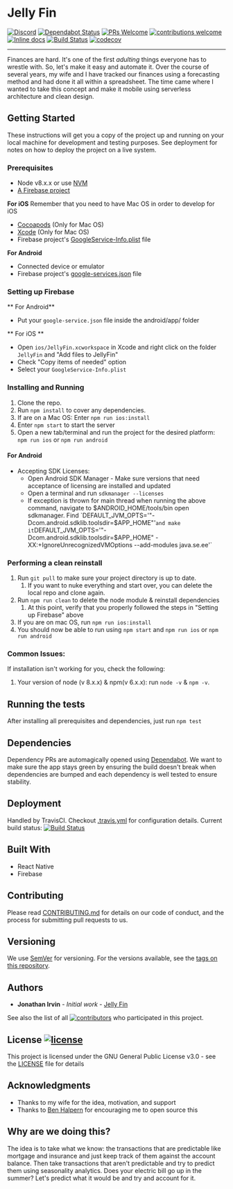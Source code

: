 # Jelly Fin

<!-- Badges -->
[![Discord](https://badgen.net/badge/chat/on%20Discord/cyan)](https://discord.gg/xveZ3FT)
[![Dependabot Status](https://api.dependabot.com/badges/status?host=github&repo=jelly-fin/jelly-fin)](https://dependabot.com)
[![PRs Welcome](https://badgen.net/badge/PRs/welcome/green)](http://makeapullrequest.com)
[![contributions welcome](https://badgen.net/badge/contributions/welcome/green)](https://github.com/jelly-fin/jelly-fin/issues)
[![Inline docs](http://inch-ci.org/github/jelly-fin/jelly-fin.svg?branch=master)](http://inch-ci.org/github/jelly-fin/jelly-fin)
[![Build Status](https://travis-ci.com/jelly-fin/jelly-fin.svg?branch=master)](https://travis-ci.com/jelly-fin/jelly-fin)
[![codecov](https://codecov.io/gh/jelly-fin/jelly-fin/branch/master/graph/badge.svg)](https://codecov.io/gh/jelly-fin/jelly-fin)
<!-- End Badges -->

---

Finances are hard.  It's one of the first _adulting_ things everyone has to wrestle with.  So, let's make it easy and automate it.  Over the course of several years, my wife and I have tracked our finances using a forecasting method and had done it all within a spreadsheet.  The time came where I wanted to take this concept and make it mobile using serverless architecture and clean design.

## Getting Started

These instructions will get you a copy of the project up and running on your local machine for development and testing purposes. See deployment for notes on how to deploy the project on a live system.

### Prerequisites

* Node v8.x.x or use [NVM](https://github.com/creationix/nvm#installation)
* [A Firebase project](https://firebase.google.com/console)

**For iOS**
Remember that you need to have Mac OS in order to develop for iOS
*  [Cocoapods](https://guides.cocoapods.org/using/getting-started.html) (Only for Mac OS)
*  [Xcode](https://developer.apple.com/xcode/) (Only for Mac OS)
* Firebase project's [GoogleService-Info.plist](https://firebase.google.com/docs/ios/setup#add_firebase_to_your_app) file

**For Android**
* Connected device or emulator
* Firebase project's [google-services.json](https://firebase.google.com/docs/android/setup#add_firebase_to_your_app) file

### Setting up Firebase
** For Android**
* Put your `google-service.json` file inside the android/app/ folder

** For iOS **
* Open `ios/JellyFin.xcworkspace` in Xcode and right click on the folder `JellyFin` and "Add files to JellyFin"
* Check "Copy items of needed" option
* Select your `GoogleService-Info.plist`


### Installing and Running

1. Clone the repo.
2. Run `npm install` to cover any dependencies.
3. If are on a Mac OS: Enter `npm run ios:install`
4. Enter `npm start` to start the server
6. Open a new tab/terminal and run the project for the desired platform: `npm run ios` or `npm run android`


#### For Android
* Accepting SDK Licenses:
    * Open Android SDK Manager - Make sure versions that need acceptance of licensing are installed and updated
    * Open a terminal and run `sdkmanager --licenses`
    * If exception is thrown for main thread when running the above command, navigate to $ANDROID_HOME/tools/bin open sdkmanager.  Find `DEFAULT_JVM_OPTS='"-Dcom.android.sdklib.toolsdir=$APP_HOME"'` and make it `DEFAULT_JVM_OPTS='"-Dcom.android.sdklib.toolsdir=$APP_HOME" -XX:+IgnoreUnrecognizedVMOptions --add-modules java.se.ee'`

### Performing a clean reinstall
1. Run `git pull` to make sure your project directory is up to date.
   1. If you want to nuke everything and start over, you can delete the local repo and clone again.
1. Run `npm run clean` to delete the node module & reinstall dependencies
   1. At this point, verify that you properly followed the steps in "Setting up Firebase" above
1. If you are on mac OS, run `npm run ios:install`
1. You should now be able to run using `npm start` and `npm run ios` or `npm run android`

### Common Issues:

If installation isn't working for you, check the following:
1. Your version of node (v 8.x.x) & npm(v 6.x.x): run `node -v` & `npm -v`.

## Running the tests

After installing all prerequisites and dependencies, just run `npm test`

## Dependencies

Dependency PRs are automagically opened using [Dependabot](https://dependabot.com/https://dependabot.com/).  We want to make sure the app stays green by ensuring the build doesn't break when dependencies are bumped and each dependency is well tested to ensure stability.

## Deployment

Handled by TravisCI.  Checkout [.travis.yml](.travis.yml) for configuration details.  Current build status: [![Build Status](https://badgen.net/travis/jelly-fin/jelly-fin)](https://travis-ci.com/jelly-fin/jelly-fin)

## Built With

* React Native
* Firebase

## Contributing

Please read [CONTRIBUTING.md](CONTRIBUTING.md) for details on our code of conduct, and the process for submitting pull requests to us.

## Versioning

We use [SemVer](http://semver.org/) for versioning. For the versions available, see the [tags on this repository](https://github.com/jelly-fin/jelly-fin/tags).

## Authors

* **Jonathan Irvin** - *Initial work* - [Jelly Fin](https://github.com/jelly-fin/jelly-fin)

See also the list of all [![contributors](https://badgen.net/github/contributors/jelly-fin/jelly-fin)](https://github.com/jonathan-irvin/jelly-fin/contributors) who participated in this project.

## License [![license](https://badgen.net/github/license/jelly-fin/jelly-fin)](LICENSE)

This project is licensed under the GNU General Public License v3.0 - see the [LICENSE](LICENSE) file for details

## Acknowledgments

* Thanks to my wife for the idea, motivation, and support
* Thanks to [Ben Halpern](https://dev.to/ben) for encouraging me to open source this

## Why are we doing this?

The idea is to take what we know: the transactions that are predictable like mortgage and insurance and just keep track of them against the account balance.  Then take transactions that aren't predictable and try to predict them using seasonality analytics.  Does your electric bill go up in the summer?  Let's predict what it would be and try and account for it.
